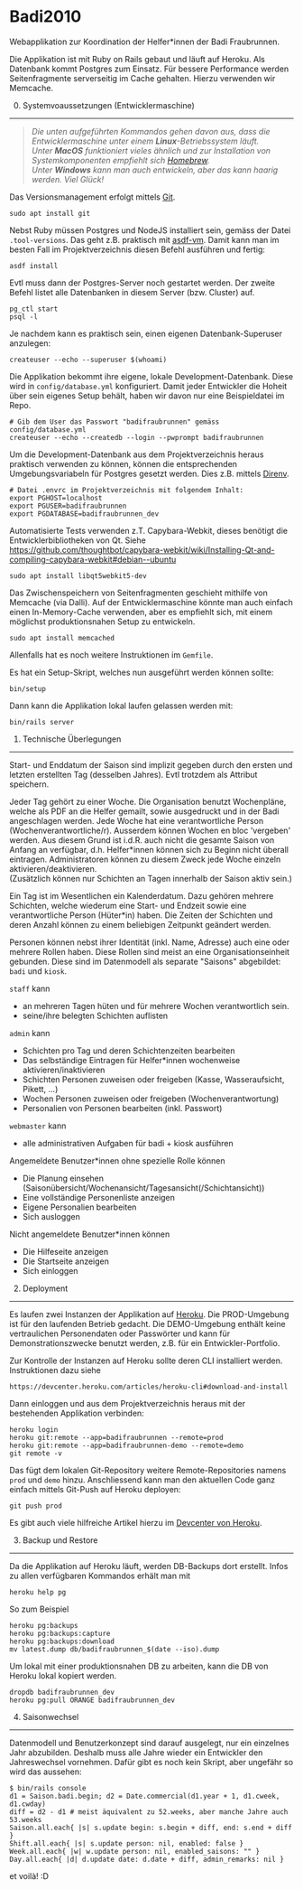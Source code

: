 Badi2010
========
                
Webapplikation zur Koordination der Helfer*innen der Badi Fraubrunnen.

Die Applikation ist mit Ruby on Rails gebaut und läuft auf Heroku. Als Datenbank kommt Postgres zum Einsatz.
Für bessere Performance werden Seitenfragmente serverseitig im Cache gehalten. Hierzu verwenden wir Memcache.


0. Systemvoaussetzungen (Entwicklermaschine)
--------------------------------------------

> _Die unten aufgeführten Kommandos gehen davon aus, dass die Entwicklermaschine unter einem __Linux__-Betriebssystem läuft. <br>
> Unter __MacOS__ funktioniert vieles ähnlich und zur Installation von Systemkomponenten empfiehlt sich [Homebrew](https://brew.sh/). <br>
> Unter __Windows__ kann man auch entwickeln, aber das kann haarig werden. Viel Glück!_  

Das Versionsmanagement erfolgt mittels [Git](https://git-scm.com/).

    sudo apt install git

Nebst Ruby müssen Postgres und NodeJS installiert sein, gemäss der Datei `.tool-versions`. 
Das geht z.B. praktisch mit [asdf-vm](https://asdf-vm.com/). 
Damit kann man im besten Fall im Projektverzeichnis diesen Befehl ausführen und fertig:

    asdf install

Evtl muss dann der Postgres-Server noch gestartet werden. 
Der zweite Befehl listet alle Datenbanken in diesem Server (bzw. Cluster) auf.
 
    pg_ctl start   
    psql -l

Je nachdem kann es praktisch sein, einen eigenen Datenbank-Superuser anzulegen:

    createuser --echo --superuser $(whoami)

Die Applikation bekommt ihre eigene, lokale Development-Datenbank. Diese wird in `config/database.yml` konfiguriert. 
Damit jeder Entwickler die Hoheit über sein eigenes Setup behält, haben wir davon nur eine Beispieldatei im Repo.  

    # Gib dem User das Passwort "badifraubrunnen" gemäss config/database.yml
    createuser --echo --createdb --login --pwprompt badifraubrunnen

Um die Development-Datenbank aus dem Projektverzeichnis heraus praktisch verwenden zu können, können die entsprechenden
Umgebungsvariabeln für Postgres gesetzt werden. Dies z.B. mittels [Direnv](https://direnv.net/).

    # Datei .envrc im Projektverzeichnis mit folgendem Inhalt:
    export PGHOST=localhost
    export PGUSER=badifraubrunnen
    export PGDATABASE=badifraubrunnen_dev


Automatisierte Tests verwenden z.T. Capybara-Webkit, dieses benötigt die Entwicklerbibliotheken von Qt.
Siehe https://github.com/thoughtbot/capybara-webkit/wiki/Installing-Qt-and-compiling-capybara-webkit#debian--ubuntu 

    sudo apt install libqt5webkit5-dev

Das Zwischenspeichern von Seitenfragmenten geschieht mithilfe von Memcache (via Dalli). 
Auf der Entwicklermaschine könnte man auch einfach einen In-Memory-Cache verwenden, aber es empfiehlt sich,
mit einem möglichst produktionsnahen Setup zu entwickeln.

    sudo apt install memcached

Allenfalls hat es noch weitere Instruktionen im `Gemfile`.

Es hat ein Setup-Skript, welches nun ausgeführt werden können sollte:

    bin/setup

Dann kann die Applikation lokal laufen gelassen werden mit:
                                                           
    bin/rails server


1. Technische Überlegungen
--------------------------

Start- und Enddatum der Saison sind implizit gegeben durch den ersten und 
letzten erstellten Tag (desselben Jahres). Evtl trotzdem als Attribut speichern.

Jeder Tag gehört zu einer Woche.
Die Organisation benutzt Wochenpläne, welche als PDF an die Helfer gemailt, 
sowie ausgedruckt und in der Badi angeschlagen werden. Jede Woche hat eine 
verantwortliche Person (Wochenverantwortliche/r). Ausserdem können Wochen en bloc
'vergeben' werden. Aus diesem Grund ist i.d.R. auch nicht die gesamte Saison von
Anfang an verfügbar, d.h. Helfer*innen können sich zu Beginn nicht überall eintragen.
Administratoren können zu diesem Zweck jede Woche einzeln aktivieren/deaktivieren.  
(Zusätzlich können nur Schichten an Tagen innerhalb der Saison aktiv sein.)

Ein Tag ist im Wesentlichen ein Kalenderdatum. Dazu gehören mehrere Schichten,
welche wiederum eine Start- und Endzeit sowie eine verantwortliche Person
(Hüter*in) haben. Die Zeiten der Schichten und deren Anzahl können zu einem
beliebigen Zeitpunkt geändert werden.

Personen können nebst ihrer Identität (inkl. Name, Adresse) auch eine oder mehrere 
Rollen haben. Diese Rollen sind meist an eine Organisationseinheit gebunden. Diese
sind im Datenmodell als separate "Saisons" abgebildet: `badi` und `kiosk`.

`staff` kann
- an mehreren Tagen hüten und für mehrere Wochen verantwortlich sein.
- seine/ihre belegten Schichten auflisten

`admin` kann
- Schichten pro Tag und deren Schichtenzeiten bearbeiten
- Das selbständige Eintragen für Helfer*innen wochenweise aktivieren/inaktivieren
- Schichten Personen zuweisen oder freigeben (Kasse, Wasseraufsicht, Pikett, ...)
- Wochen    Personen zuweisen oder freigeben (Wochenverantwortung)
- Personalien von Personen bearbeiten (inkl. Passwort)

`webmaster` kann
- alle administrativen Aufgaben für badi + kiosk ausführen

Angemeldete Benutzer*innen ohne spezielle Rolle können
- Die Planung einsehen (Saisonübersicht/Wochenansicht/Tagesansicht(/Schichtansicht))
- Eine vollständige Personenliste anzeigen
- Eigene Personalien bearbeiten
- Sich ausloggen

Nicht angemeldete Benutzer*innen können
- Die Hilfeseite anzeigen
- Die Startseite anzeigen
- Sich einloggen


2. Deployment
-------------

Es laufen zwei Instanzen der Applikation auf [Heroku](https://www.heroku.com).
Die PROD-Umgebung ist für den laufenden Betrieb gedacht. Die DEMO-Umgebung enthält keine vertraulichen Personendaten
oder Passwörter und kann für Demonstrationszwecke benutzt werden, z.B. für ein Entwickler-Portfolio.

Zur Kontrolle der Instanzen auf Heroku sollte deren CLI installiert werden. Instruktionen dazu siehe 

    https://devcenter.heroku.com/articles/heroku-cli#download-and-install

Dann einloggen und aus dem Projektverzeichnis heraus mit der bestehenden Applikation verbinden:

    heroku login
    heroku git:remote --app=badifraubrunnen --remote=prod
    heroku git:remote --app=badifraubrunnen-demo --remote=demo
    git remote -v
    
Das fügt dem lokalen Git-Repository weitere Remote-Repositories namens `prod` und `demo` hinzu.
Anschliessend kann man den aktuellen Code ganz einfach mittels Git-Push auf Heroku deployen:
                                                                                            
    git push prod

Es gibt auch viele hilfreiche Artikel hierzu im 
[Devcenter von Heroku](https://devcenter.heroku.com/articles/git#for-an-existing-heroku-app).


3. Backup und Restore
---------------------

Da die Applikation auf Heroku läuft, werden DB-Backups dort erstellt. 
Infos zu allen verfügbaren Kommandos erhält man mit 

    heroku help pg
    
So zum Beispiel

    heroku pg:backups
    heroku pg:backups:capture
    heroku pg:backups:download
    mv latest.dump db/badifraubrunnen_$(date --iso).dump
    
Um lokal mit einer produktionsnahen DB zu arbeiten, kann die DB von Heroku lokal kopiert werden.

    dropdb badifraubrunnen_dev
    heroku pg:pull ORANGE badifraubrunnen_dev


4. Saisonwechsel
----------------

Datenmodell und Benutzerkonzept sind darauf ausgelegt, nur ein einzelnes Jahr abzubilden. 
Deshalb muss alle Jahre wieder ein Entwickler den Jahreswechsel vornehmen. 
Dafür gibt es noch kein Skript, aber ungefähr so wird das aussehen: 
                                          
    $ bin/rails console
    d1 = Saison.badi.begin; d2 = Date.commercial(d1.year + 1, d1.cweek, d1.cwday)
    diff = d2 - d1 # meist äquivalent zu 52.weeks, aber manche Jahre auch 53.weeks
    Saison.all.each{ |s| s.update begin: s.begin + diff, end: s.end + diff }
    Shift.all.each{ |s| s.update person: nil, enabled: false }
    Week.all.each{ |w| w.update person: nil, enabled_saisons: "" }
    Day.all.each{ |d| d.update date: d.date + diff, admin_remarks: nil }

et voilà! :D

